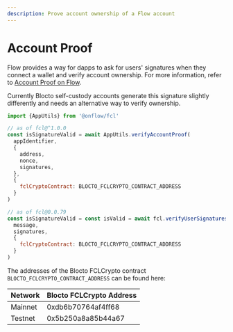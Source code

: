 ```yaml
---
description: Prove account ownership of a Flow account
---
```


# Account Proof

Flow provides a way for dapps to ask for users' signatures when they connect a wallet and verify account ownership. For more information, refer to [Account Proof on Flow](https://docs.onflow.org/fcl/reference/proving-authentication/).

Currently Blocto self-custody accounts generate this signature slightly differently and needs an alternative way to verify ownership.

```javascript
import {AppUtils} from '@onflow/fcl'

// as of fcl@^1.0.0
const isSignatureValid = await AppUtils.verifyAccountProof(
  appIdentifier,
  {
    address,
    nonce,
    signatures,
  },
  {
    fclCryptoContract: BLOCTO_FCLCRYPTO_CONTRACT_ADDRESS
  }
)

// as of fcl@0.0.79
const isSignatureValid = const isValid = await fcl.verifyUserSignatures(
  message,
  signatures,
  {
    fclCryptoContract: BLOCTO_FCLCRYPTO_CONTRACT_ADDRESS
  }
)
```

The addresses of the Blocto FCLCrypto contract `BLOCTO_FCLCRYPTO_CONTRACT_ADDRESS` can be found here:

| Network | Blocto FCLCrypto Address |
| ------- | ------------------------ |
| Mainnet | 0xdb6b70764af4ff68       |
| Testnet | 0x5b250a8a85b44a67       |
